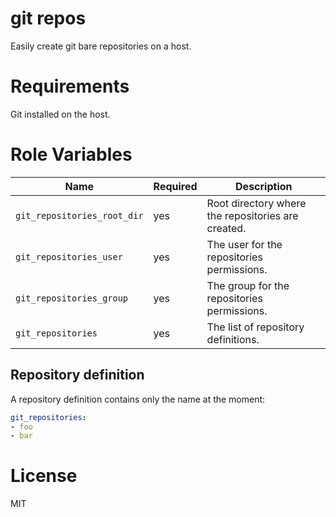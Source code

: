 # git repos

Easily create git bare repositories on a host.

# Requirements

Git installed on the host.

# Role Variables

| Name                        | Required | Description                                              |
| --------------              | -------- | -----------------------------------                      |
| `git_repositories_root_dir` | yes      | Root directory where the repositories are created.       |
| `git_repositories_user`     | yes      | The user for the repositories permissions.               |
| `git_repositories_group`    | yes      | The group for the repositories permissions.              |
| `git_repositories`          | yes      | The list of repository definitions.                      |

## Repository definition

A repository definition contains only the name at the moment:

```yaml
git_repositories:
- foo
- bar
```

# License

MIT
